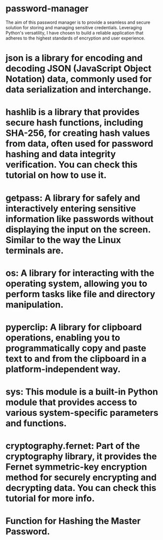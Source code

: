 # password-manager
The aim of this password manager is to provide a seamless and secure solution for storing and managing sensitive credentials. Leveraging Python's versatility, I have chosen to build a reliable application that adheres to the highest standards of encryption and user experience.


# json is a library for encoding and decoding JSON (JavaScript Object Notation) data, commonly used for data serialization and interchange.

# hashlib is a library that provides secure hash functions, including SHA-256, for creating hash values from data, often used for password hashing and data integrity verification. You can check this tutorial on how to use it.

# getpass: A library for safely and interactively entering sensitive information like passwords without displaying the input on the screen. Similar to the way the Linux terminals are.

# os: A library for interacting with the operating system, allowing you to perform tasks like file and directory manipulation.


# pyperclip: A library for clipboard operations, enabling you to programmatically copy and paste text to and from the clipboard in a platform-independent way.

# sys: This module is a built-in Python module that provides access to various system-specific parameters and functions.

# cryptography.fernet: Part of the cryptography library, it provides the Fernet symmetric-key encryption method for securely encrypting and decrypting data. You can check this tutorial for more info.
# Function for Hashing the Master Password.